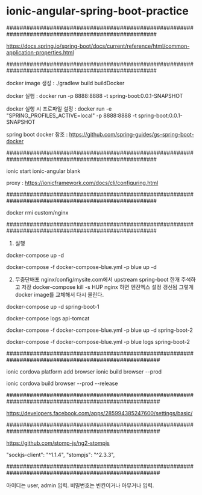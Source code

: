 # ionic-angular-spring-boot-practice

#####################################################################################################

https://docs.spring.io/spring-boot/docs/current/reference/html/common-application-properties.html

#####################################################################################################

docker image 생성 : ./gradlew build buildDocker

docker 실행 : docker run -p 8888:8888 -t spring-boot:0.0.1-SNAPSHOT

docker 실행 시 프로파일 설정 : docker run -e "SPRING_PROFILES_ACTIVE=local" -p 8888:8888 -t spring-boot:0.0.1-SNAPSHOT

spring boot docker 참조 : https://github.com/spring-guides/gs-spring-boot-docker

#####################################################################################################

ionic start ionic-angular blank

proxy : https://ionicframework.com/docs/cli/configuring.html

#####################################################################################################

docker rmi custom/nginx

#####################################################################################################

1. 실행

docker-compose up -d

docker-compose -f docker-compose-blue.yml -p blue up -d

2. 무중단배포
nginx/config/mysite.com에서 upstream spring-boot 한개 주석하고 저장
docker-compose kill -s HUP nginx 하면 엔진엑스 설정 갱신됨
그렇게 docker image를 교체해서 다시 올린다.

docker-compose up -d spring-boot-1

docker-compose logs api-tomcat

docker-compose -f docker-compose-blue.yml -p blue up -d spring-boot-2

docker-compose -f docker-compose-blue.yml -p blue logs spring-boot-2

######################################################################################################

ionic cordova platform add browser
ionic build browser --prod

ionic cordova build browser --prod --release

######################################################################################################

https://developers.facebook.com/apps/285994385247600/settings/basic/

######################################################################################################

https://github.com/stomp-js/ng2-stompjs

"sockjs-client": "^1.1.4",
"stompjs": "^2.3.3",

######################################################################################################

아이디는 user, admin 입력.
비밀번호는 빈칸이거나 아무거나 입력.